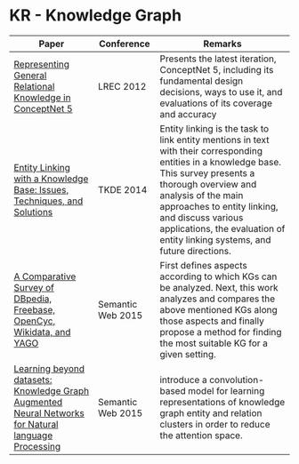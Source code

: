 # KR - Knowledge Graph
|Paper|Conference|Remarks
|--|--|--|
|[Representing General Relational Knowledge in ConceptNet 5](http://www.lrec-conf.org/proceedings/lrec2012/pdf/1072_Paper.pdf)|LREC 2012|Presents the latest iteration, ConceptNet 5, including its fundamental design decisions, ways to use it, and evaluations of its coverage and accuracy|
|[Entity Linking with a Knowledge Base: Issues, Techniques, and Solutions](http://dbgroup.cs.tsinghua.edu.cn/wangjy/papers/TKDE14-entitylinking.pdf)|TKDE 2014|Entity linking is the task to link entity mentions in text with their corresponding entities in a knowledge base. This survey presents a thorough overview and analysis of the main approaches to entity linking, and discuss various applications, the evaluation of entity linking systems, and future directions.|
|[A Comparative Survey of DBpedia, Freebase, OpenCyc, Wikidata, and YAGO](http://www.semantic-web-journal.net/system/files/swj1141.pdf)|Semantic Web 2015|First defines aspects according to which KGs can be analyzed. Next, this work analyzes and compares the above mentioned KGs along those aspects and finally propose a method for finding the most suitable KG for a given setting.|
|[Learning beyond datasets: Knowledge Graph Augmented Neural Networks for Natural language Processing](https://arxiv.org/pdf/1802.05930)|Semantic Web 2015|introduce a convolution-based model for learning representations of knowledge graph entity and relation clusters in order to reduce the attention space.|

<!--stackedit_data:
eyJoaXN0b3J5IjpbLTE2MDE2MTA3NDRdfQ==
-->